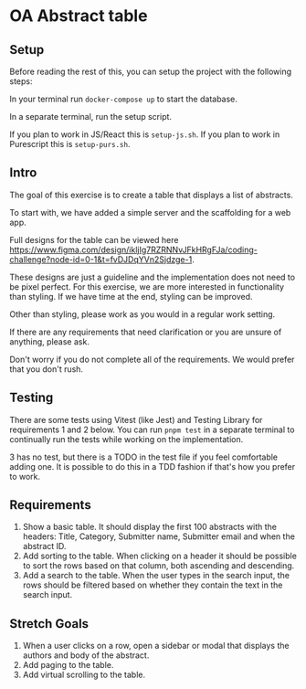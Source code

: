 # OA Abstract table

## Setup

Before reading the rest of this, you can setup the project with the following steps:

In your terminal run `docker-compose up` to start the database.

In a separate terminal, run the setup script.

If you plan to work in JS/React this is `setup-js.sh`. If you plan to work in Purescript this is `setup-purs.sh`.

## Intro

The goal of this exercise is to create a table that displays a list of abstracts.

To start with, we have added a simple server and the scaffolding for a web app.

Full designs for the table can be viewed here https://www.figma.com/design/ikljIg7RZRNNvJFkHRgFJa/coding-challenge?node-id=0-1&t=fvDJDqYVn2Sjdzge-1.

These designs are just a guideline and the implementation does not need to be pixel perfect. For this exercise, we are more interested in functionality than styling. If we have time at the end, styling can be improved.

Other than styling, please work as you would in a regular work setting.

If there are any requirements that need clarification or you are unsure of anything, please ask.

Don't worry if you do not complete all of the requirements. We would prefer that you don't rush.

## Testing
There are some tests using Vitest (like Jest) and Testing Library for requirements 1 and 2 below.
You can run `pnpm test` in a separate terminal to continually run the tests while working on the implementation.

3 has no test, but there is a TODO in the test file if you feel comfortable adding one.
It is possible to do this in a TDD fashion if that's how you prefer to work.

## Requirements

1. Show a basic table. It should display the first 100 abstracts with the headers: Title, Category, Submitter name, Submitter email and when the abstract ID.
2. Add sorting to the table. When clicking on a header it should be possible to sort the rows based on that column, both ascending and descending.
3. Add a search to the table. When the user types in the search input, the rows should be filtered based on whether they contain the text in the search input.

## Stretch Goals

1. When a user clicks on a row, open a sidebar or modal that displays the authors and body of the abstract.
2. Add paging to the table.
3. Add virtual scrolling to the table.
